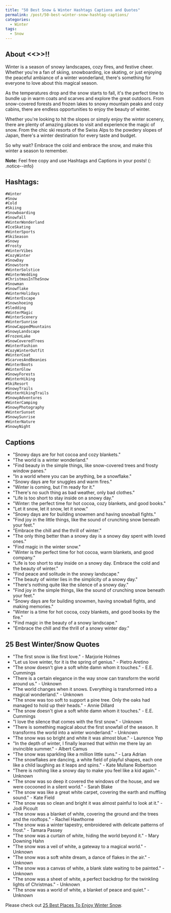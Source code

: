 ```yaml
---
title: "50 Best Snow & Winter Hashtags Captions and Quotes"
permalink: /post/50-best-winter-snow-hashtag-captions/
categories:
  - Winter
tags:
  - Snow
---
```


## About <<>>!!
Winter is a season of snowy landscapes, cozy fires, and festive cheer. Whether you're a fan of skiing, snowboarding, ice skating, or just enjoying the peaceful ambiance of a winter wonderland, there's something for everyone to love about this magical season.

As the temperatures drop and the snow starts to fall, it's the perfect time to bundle up in warm coats and scarves and explore the great outdoors. From snow-covered forests and frozen lakes to snowy mountain peaks and cozy cabins, there are endless opportunities to enjoy the beauty of winter.

Whether you're looking to hit the slopes or simply enjoy the winter scenery, there are plenty of amazing places to visit and experience the magic of snow. From the chic ski resorts of the Swiss Alps to the powdery slopes of Japan, there's a winter destination for every taste and budget.

So why wait? Embrace the cold and embrace the snow, and make this winter a season to remember.

**Note:** Feel free copy and use Hashtags and Captions in your posts!
{: .notice--info}


## Hashtags:
```markdown
#Winter
#Snow
#Cold
#Skiing
#Snowboarding
#Snowfall
#WinterWonderland
#IceSkating
#WinterSports
#SkiSeason
#Snowy
#Frosty
#WinterVibes
#CozyWinter
#SnowDay
#Snowstorm
#WinterSolstice
#WinterWedding
#ChristmasInTheSnow
#Snowman
#Snowflake
#WinterHolidays
#WinterEscape
#Snowshoeing
#Sledding
#WinterMagic
#WinterScenery
#WinterSunrise
#SnowCappedMountains
#SnowyLandscape
#FrozenLake
#SnowCoveredTrees
#WinterFashion
#CozyWinterOutfit
#WinterCoat
#ScarvesAndBeanies
#WinterBoots
#WinterGlow
#SnowyForests
#WinterHiking
#SkiResort
#SnowyTrails
#WinterHikingTrails
#SnowyAdventures
#WinterCamping
#SnowyPhotography
#WinterSunset
#SnowySunrise
#WinterNature
#SnowyNight
```

## Captions

* "Snowy days are for hot cocoa and cozy blankets."
* "The world is a winter wonderland."
* "Find beauty in the simple things, like snow-covered trees and frosty window panes."
* "In a world where you can be anything, be a snowflake."
* "Snowy days are for snuggles and warm fires."
* "Winter is coming, but I'm ready for it."
* "There's no such thing as bad weather, only bad clothes."
* "Life is too short to stay inside on a snowy day."
* "Winter: the perfect time for hot cocoa, cozy blankets, and good books."
* "Let it snow, let it snow, let it snow."
* "Snowy days are for building snowmen and having snowball fights."
* "Find joy in the little things, like the sound of crunching snow beneath your feet."
* "Embrace the chill and the thrill of winter."
* "The only thing better than a snowy day is a snowy day spent with loved ones."
* "Find magic in the winter snow."
* "Winter is the perfect time for hot cocoa, warm blankets, and good company."
* "Life is too short to stay inside on a snowy day. Embrace the cold and the beauty of winter."
* "Find peace and solitude in the snowy landscape."
* "The beauty of winter lies in the simplicity of a snowy day."
* "There's nothing quite like the silence of a snowy day."
* "Find joy in the simple things, like the sound of crunching snow beneath your feet."
* "Snowy days are for building snowmen, having snowball fights, and making memories."
* "Winter is a time for hot cocoa, cozy blankets, and good books by the fire."
* "Find magic in the beauty of a snowy landscape."
* "Embrace the chill and the thrill of a snowy winter day."

## 25 Best Winter/Snow Quotes
* "The first snow is like first love." - Marjorie Holmes
* "Let us love winter, for it is the spring of genius." - Pietro Aretino
* "The snow doesn't give a soft white damn whom it touches." - E.E. Cummings
* "There is a certain elegance in the way snow can transform the world around us." - Unknown
* "The world changes when it snows. Everything is transformed into a magical wonderland." - Unknown
* "The snow was too soft to support a pine tree. Only the oaks had managed to hold up their heads." - Annie Dillard
* "The snow doesn't give a soft white damn whom it touches." - E.E. Cummings
* "I love the silence that comes with the first snow." - Unknown
* "There is something magical about the first snowfall of the season. It transforms the world into a winter wonderland." - Unknown
* "The snow was so bright and white it was almost blue." - Laurence Yep
* "In the depth of winter, I finally learned that within me there lay an invincible summer." - Albert Camus
* "The snow was sparkling like a million little suns." - Lara Adrian
* "The snowflakes are dancing, a white field of playful shapes, each one like a child laughing as it leaps and spins." - Kate Mullane Robertson
* "There is nothing like a snowy day to make you feel like a kid again." - Unknown
* "The snow was so deep it covered the windows of the house, and we were cocooned in a silent world." - Sarah Blake
* "The snow was like a great white carpet, covering the earth and muffling sound." - Kate Field
* "The snow was so clean and bright it was almost painful to look at it." - Jodi Picoult
* "The snow was a blanket of white, covering the ground and the trees and the rooftops." - Rachel Hawthorne
* "The snow was a winter tapestry, embroidered with delicate patterns of frost." - Tamara Passey
* "The snow was a curtain of white, hiding the world beyond it." - Mary Downing Hahn
* "The snow was a veil of white, a gateway to a magical world." - Unknown
* "The snow was a soft white dream, a dance of flakes in the air." - Unknown
* "The snow was a canvas of white, a blank slate waiting to be painted." - Unknown
* "The snow was a sheet of white, a perfect backdrop for the twinkling lights of Christmas." - Unknown
* "The snow was a world of white, a blanket of peace and quiet." - Unknown

Please check out [25 Best Places To Enjoy Winter Snow](/post/25-best-winter-snow-places/).


